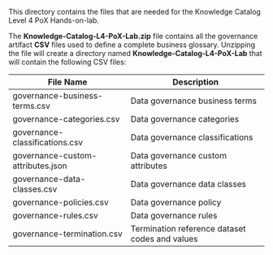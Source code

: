 This directory contains the files that are needed for the Knowledge Catalog Level 4 PoX Hands-on-lab.

The **Knowledge-Catalog-L4-PoX-Lab.zip** file contains all the governance artifact **CSV** files used to define a complete business glossary.
Unzipping the file will create a directory named **Knowledge-Catalog-L4-PoX-Lab** that will contain the following CSV files:

|File Name                            |Description                                      |
|-------------------------------------|-------------------------------------------------|
|governance-business-terms.csv        |Data governance business terms                   |
|governance-categories.csv            |Data governance categories                       |
|governance-classifications.csv       |Data governance classifications                  |
|governance-custom-attributes.json    |Data governance custom attributes                |
|governance-data-classes.csv          |Data governance data classes                     |
|governance-policies.csv              |Data governance policy                           |
|governance-rules.csv                 |Data governance rules                            |
|governance-termination.csv           |Termination reference dataset codes and values   |

